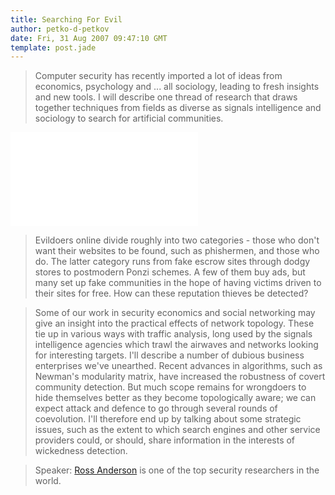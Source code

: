 ```yaml
---
title: Searching For Evil
author: petko-d-petkov
date: Fri, 31 Aug 2007 09:47:10 GMT
template: post.jade
---
```


> Computer security has recently imported a lot of ideas from economics, psychology and  ... all sociology, leading to fresh insights and new tools. I will describe one thread of research that draws together techniques from fields as diverse as signals intelligence and sociology to search for artificial communities.

<iframe class="video" src="//www.youtube.com/embed/oN8by9j4N0c" frameborder="0" allowfullscreen></iframe>

> Evildoers online divide roughly into two categories - those who don't want their websites to be found, such as phishermen, and those who do. The latter category runs from fake escrow sites through dodgy stores to postmodern Ponzi schemes. A few of them buy ads, but many set up fake communities in the hope of having victims driven to their sites for free. How can these reputation thieves be detected?

> Some of our work in security economics and social networking may give an insight into the practical effects of network topology. These tie up in various ways with traffic analysis, long used by the signals intelligence agencies which trawl the airwaves and networks looking for interesting targets. I'll describe a number of dubious business enterprises we've unearthed. Recent advances in algorithms, such as Newman's modularity matrix, have increased the robustness of covert community detection. But much scope remains for wrongdoers to hide themselves better as they become topologically aware; we can expect attack and defence to go through several rounds of coevolution. I'll therefore end up by talking about some strategic issues, such as the extent to which search engines and other service providers could, or should, share information in the interests of wickedness detection.

> Speaker: [Ross Anderson](http://www.lightbluetouchpaper.org/) is one of the top security researchers in the world.
